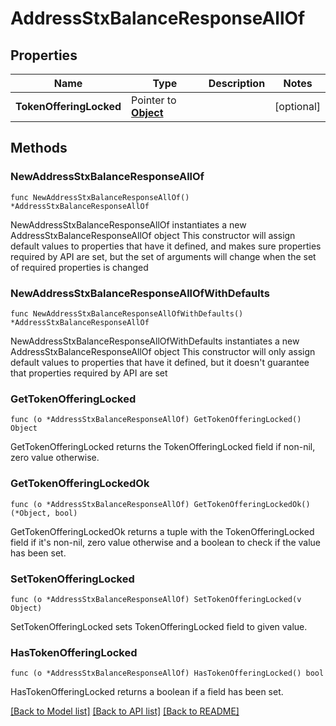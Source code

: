 # AddressStxBalanceResponseAllOf

## Properties

Name | Type | Description | Notes
------------ | ------------- | ------------- | -------------
**TokenOfferingLocked** | Pointer to [**Object**](Object.md) |  | [optional] 

## Methods

### NewAddressStxBalanceResponseAllOf

`func NewAddressStxBalanceResponseAllOf() *AddressStxBalanceResponseAllOf`

NewAddressStxBalanceResponseAllOf instantiates a new AddressStxBalanceResponseAllOf object
This constructor will assign default values to properties that have it defined,
and makes sure properties required by API are set, but the set of arguments
will change when the set of required properties is changed

### NewAddressStxBalanceResponseAllOfWithDefaults

`func NewAddressStxBalanceResponseAllOfWithDefaults() *AddressStxBalanceResponseAllOf`

NewAddressStxBalanceResponseAllOfWithDefaults instantiates a new AddressStxBalanceResponseAllOf object
This constructor will only assign default values to properties that have it defined,
but it doesn't guarantee that properties required by API are set

### GetTokenOfferingLocked

`func (o *AddressStxBalanceResponseAllOf) GetTokenOfferingLocked() Object`

GetTokenOfferingLocked returns the TokenOfferingLocked field if non-nil, zero value otherwise.

### GetTokenOfferingLockedOk

`func (o *AddressStxBalanceResponseAllOf) GetTokenOfferingLockedOk() (*Object, bool)`

GetTokenOfferingLockedOk returns a tuple with the TokenOfferingLocked field if it's non-nil, zero value otherwise
and a boolean to check if the value has been set.

### SetTokenOfferingLocked

`func (o *AddressStxBalanceResponseAllOf) SetTokenOfferingLocked(v Object)`

SetTokenOfferingLocked sets TokenOfferingLocked field to given value.

### HasTokenOfferingLocked

`func (o *AddressStxBalanceResponseAllOf) HasTokenOfferingLocked() bool`

HasTokenOfferingLocked returns a boolean if a field has been set.


[[Back to Model list]](../README.md#documentation-for-models) [[Back to API list]](../README.md#documentation-for-api-endpoints) [[Back to README]](../README.md)


